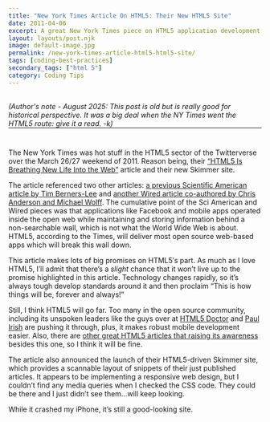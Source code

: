 ```yaml
---
title: "New York Times Article On HTML5: Their New HTML5 Site"
date: 2011-04-06
excerpt: A great New York Times piece on HTML5 application development and a demo of their new HTML5 Skimmer site
layout: layouts/post.njk
image: default-image.jpg
permalink: /new-york-times-article-html5-html5-site/
tags: [coding-best-practices]
secondary_tags: ["html 5"]
category: Coding Tips
---
```

<p style="margin: 30px 0 40px; border-bottom: black 1px solid;"><em>(Author's note - August 2025: This post is old but is really good for historical perspective. It was a big deal when the NY Times went the HTML5 route: give it a read. -k)</em></p>

The New York Times was hot stuff in the HTML5 sector of the Twitterverse over the March 26/27 weekend of 2011. Reason being, their [“HTML5 Is Breathing New Life Into the Web”][1] article and their new Skimmer site.

 [1]: http://www.nytimes.com/2011/03/27/business/27unboxed.html

The article referenced two other articles: [a previous Scientific American article by Tim Berners-Lee][3] and [another Wired article co-authored by Chris Anderson and Michael Wolff][4]. The cumulative point of the Sci American and Wired pieces was that applications like Facebook and mobile apps operated inside the open web while maintaining and storing information behind a non-searchable wall, which is not what the World Wide Web is about. HTML5, according to the Times, will deliver most open source web-based apps which will break this wall down.

 [3]: http://www.scientificamerican.com/article.cfm?id=long-live-the-web
 [4]: https://web.archive.org/web/20150330003638/http://www.wired.com/2010/08/ff_webrip/all/1

This article makes lots of big promises on HTML5′s part. As much as I love HTML5, I’ll admit that there’s a *slight* chance that it won’t live up to the promise highlighted in this article. Technology changes rapidly, so it’s always tough develop standards around it and then proclaim “This is how things will be, forever and always!”

Still, I think HTML5 will go far. Too many in the open source community, including its unspoken leaders like the guys over at [HTML5 Doctor][5] and [Paul Irish][6] are pushing it through, plus, it makes robust mobile development easier. Also, there are [other great HTML5 articles that raising its awareness][7] besides this one, so I think it will be fine.

 [5]: http://html5doctor.com/
 [6]: http://paulirish.com/
 [7]: /html5-article-roundup/

The article also announced the launch of their HTML5-driven Skimmer site, which provides a scannable layout of snippets of their just published articles. It appears to be implementing a responsive web design, but I couldn’t find any media queries when I checked the CSS code. They could be there and I just didn’t see them…will keep looking.

While it crashed my iPhone, it’s still a good-looking site.

<script type="application/ld+json">
  {
    "@context": "https://schema.org",
    "@type": "TechArticle",
    "headline": "New York Times Article On HTML5: Their New HTML5 Site",
    "description": "A great New York Times piece on HTML5 application development and a demo of their new HTML5 Skimmer site",
    "author": {
      "@type": "Person",
      "name": "Kai Gittens"
    },
    "datePublished": "2011-04-26",
    "dateModified": "2025-08-27",
    "programmingLanguage": "HTML 5"
  }
</script>